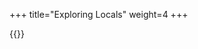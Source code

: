 +++
title="Exploring Locals"
weight=4
+++

{{<snippet file="codepropertygraph/semanticcpg/src/test/scala/io/shiftleft/semanticcpg/language/types/structure/LocalsTests.scala" language="scala">}}
